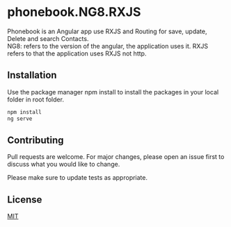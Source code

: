 # phonebook.NG8.RXJS

Phonebook is an Angular app use RXJS and Routing for save, update, Delete and search Contacts. <br />
NG8: refers to the version of the angular, the application uses it. 
RXJS refers to that the application uses RXJS not http.

## Installation

Use the package manager npm install to install the packages in your local folder in root folder.

```bash
npm install 
ng serve 
```

## Contributing
Pull requests are welcome. For major changes, please open an issue first to discuss what you would like to change.

Please make sure to update tests as appropriate.

## License
[MIT](https://choosealicense.com/licenses/mit/)
